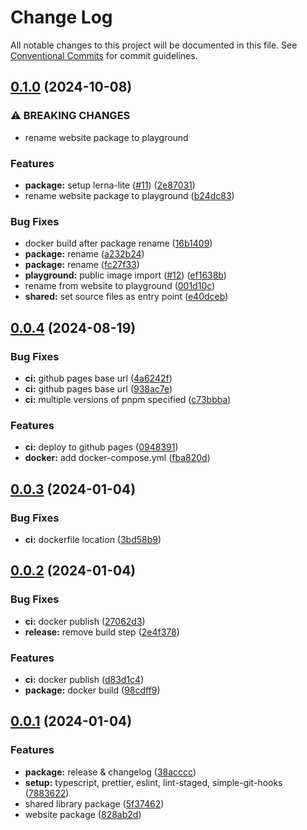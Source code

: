 # Change Log

All notable changes to this project will be documented in this file.
See [Conventional Commits](https://conventionalcommits.org) for commit guidelines.

## [0.1.0](https://github.com/coldrun/monorepo-typescript/compare/v0.0.4...v0.1.0) (2024-10-08)

### ⚠ BREAKING CHANGES

* rename website package to playground

### Features

* **package:** setup lerna-lite ([#11](https://github.com/coldrun/monorepo-typescript/issues/11)) ([2e87031](https://github.com/coldrun/monorepo-typescript/commit/2e8703186df59accf0bb56755676c69cc9e7cd61))
* rename website package to playground ([b24dc83](https://github.com/coldrun/monorepo-typescript/commit/b24dc8305560bbd3509cf12f843de9a5b8966dca))

### Bug Fixes

* docker build after package rename ([16b1409](https://github.com/coldrun/monorepo-typescript/commit/16b14092bac8fb9c39e387627ed02b79ec728a54))
* **package:** rename ([a232b24](https://github.com/coldrun/monorepo-typescript/commit/a232b24653505cdfd989dff0a4f0ab4bb8f80a84))
* **package:** rename ([fc27f33](https://github.com/coldrun/monorepo-typescript/commit/fc27f335a1d614cff9eb58f3db9733abe584848d))
* **playground:** public image import ([#12](https://github.com/coldrun/monorepo-typescript/issues/12)) ([ef1638b](https://github.com/coldrun/monorepo-typescript/commit/ef1638be98555250e28d62baa4de16c9e2e406e4))
* rename from website to playground ([001d10c](https://github.com/coldrun/monorepo-typescript/commit/001d10c1b705e1984c631acbdd277c8d59ccbd71))
* **shared:** set source files as entry point ([e40dceb](https://github.com/coldrun/monorepo-typescript/commit/e40dceb3c7e712c15d0b53642c1a282d202b8afe))

## [0.0.4](https://github.com/coldrun/monorepo-typescript/compare/v0.0.3...v0.0.4) (2024-08-19)

### Bug Fixes

- **ci:** github pages base url ([4a6242f](https://github.com/coldrun/monorepo-typescript/commit/4a6242f0b047daeba02e62bf2e379810f1ecb29b))
- **ci:** github pages base url ([938ac7e](https://github.com/coldrun/monorepo-typescript/commit/938ac7e04d5c022763b577b7e2524163e17a2690))
- **ci:** multiple versions of pnpm specified ([c73bbba](https://github.com/coldrun/monorepo-typescript/commit/c73bbbad27ba7ba54be1fb0ce91b85617e2b06a4))

### Features

- **ci:** deploy to github pages ([0948391](https://github.com/coldrun/monorepo-typescript/commit/0948391a5ebb7f307b499ac44529908f1973a032))
- **docker:** add docker-compose.yml ([fba820d](https://github.com/coldrun/monorepo-typescript/commit/fba820dc4028de57f0f873c3d7f6d0f8b6231509))

## [0.0.3](https://github.com/coldrun/monorepo-typescript/compare/v0.0.2...v0.0.3) (2024-01-04)

### Bug Fixes

- **ci:** dockerfile location ([3bd58b9](https://github.com/coldrun/monorepo-typescript/commit/3bd58b9b653c53107d321a0332bb40fc35aeea87))

## [0.0.2](https://github.com/coldrun/monorepo-typescript/compare/v0.0.1...v0.0.2) (2024-01-04)

### Bug Fixes

- **ci:** docker publish ([27062d3](https://github.com/coldrun/monorepo-typescript/commit/27062d3ddf352aeb67a05750f2b1702cc3b180e8))
- **release:** remove build step ([2e4f378](https://github.com/coldrun/monorepo-typescript/commit/2e4f3780340d2a5a64ba614799ff2810f0f4768a))

### Features

- **ci:** docker publish ([d83d1c4](https://github.com/coldrun/monorepo-typescript/commit/d83d1c49815c20f90558923fad175db0bbce027b))
- **package:** docker build ([98cdff9](https://github.com/coldrun/monorepo-typescript/commit/98cdff930f8d4824983e42161e795893ed8d78ba))

## [0.0.1](https://github.com/coldrun/monorepo-typescript/compare/78836223f74026dce4def8b2d69753202dfa18fc...v0.0.1) (2024-01-04)

### Features

- **package:** release & changelog ([38acccc](https://github.com/coldrun/monorepo-typescript/commit/38acccc70a2a977be00fb09952bb3fbc4e62e1e9))
- **setup:** typescript, prettier, eslint, lint-staged, simple-git-hooks ([7883622](https://github.com/coldrun/monorepo-typescript/commit/78836223f74026dce4def8b2d69753202dfa18fc))
- shared library package ([5f37462](https://github.com/coldrun/monorepo-typescript/commit/5f3746295022c6ba530cb52f25bbcdeb342452bf))
- website package ([828ab2d](https://github.com/coldrun/monorepo-typescript/commit/828ab2d1c77d8bfc3ea8cfea53d9f94ad49be949))
